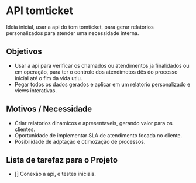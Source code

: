# API tomticket

Ideia inicial, usar a api do tom tomticket, para gerar relatorios personalizados para atender uma necessidade interna.

## Objetivos
 - Usar a api para verificar os chamados ou atendimentos ja finalidados ou em operação, para ter o controle dos atendimetos dês do processo inicial até o fim da vida utiu.
 - Pegar todos os dados gerados e aplicar em um relatorio personalizado e views interativas.


## Motivos / Necessidade
 - Criar relatorios dinamicos e apresentaveis, gerando valor para os clientes.
 - Oportunidade de implementar SLA de atendimento focada no cliente.
 - Posibilidade de adptação e otimozação de processos.

## Lista de tarefaz para o Projeto
 - [] Conexão a api, e testes iniciais.




